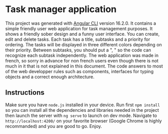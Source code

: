 # Task manager application
This project was generated with [Angular CLI](https://github.com/angular/angular-cli) version 16.2.0. It contains a simple friendly user web application for task management purposes. It shows a friendly sober design and a funny user interface. You can create, edit and delete tasks. Each task has a title, subtasks and a priority for ordering. The tasks will be displayed in three different colors depending on their priority. Between subtasks, you should put a ", " so the code can recognize each subtask independently.
The web application was made in french, so sorry in advance for non french users even though there is not much in it that is not explained in this document.
The code answers to most of the web developper rules such as components, interfaces for typing objects and a correct enough architecture.

## Instructions

Make sure you have `node.js` installed in your device. Run first `npm install` so you can install all the dependencies and libraries needed in the project then launch the server with `ng serve` to launch on dev mode. Navigate to `http://localhost:4200/` on your favorite browser (Google Chrome is highly recommanded) and you are good to go. Enjoy.
